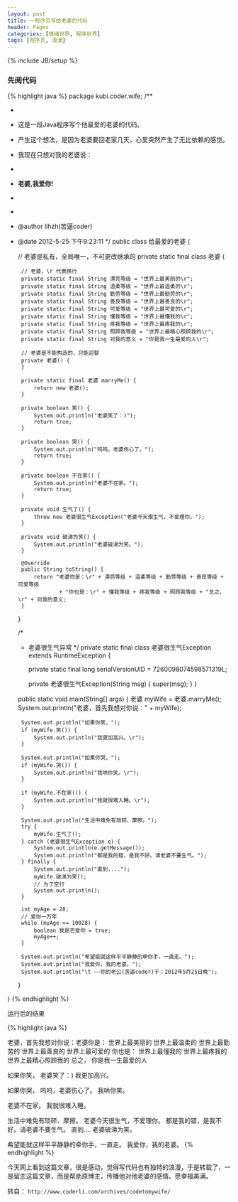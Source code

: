 ```yaml
---
layout: post
title: 一程序员写给老婆的代码
header: Pages
categories: [情绪世界, 程序世界]
tags: [程序员, 浪漫]
---
```


{% include JB/setup %}

### 先阅代码

{% highlight java %}
package kubi.coder.wife;
/**
 * <p>
 * 这是一段Java程序写个他最爱的老婆的代码。<br>
 * 产生这个想法，是因为老婆要回老家几天，心里突然产生了无比依赖的感觉。<br>
 * 我现在只想对我的老婆说：<br>
 * <p>
 * <b>老婆,我爱你!</b>
 * </p>
 *
 * @author lihzh(苦逼coder)
 * @date 2012-5-25 下午9:23:11
 */
public class 给最爱的老婆 {

    // 老婆是私有，全局唯一，不可更改继承的
    private static final class 老婆 {

        // 老婆，\r 代表换行
        private static final String 漂亮等级 = "世界上最美丽的\r";
        private static final String 温柔等级 = "世界上最温柔的\r";
        private static final String 勤劳等级 = "世界上最勤劳的\r";
        private static final String 善良等级 = "世界上最善良的\r";
        private static final String 可爱等级 = "世界上最可爱的\r";
        private static final String 懂我等级 = "世界上最懂我的\r";
        private static final String 疼我等级 = "世界上最疼我的\r";
        private static final String 照顾我等级 = "世界上最精心照顾我的\r";
        private static final String 对我的意义 = "你是我一生最爱的人\r";

        // 老婆是不能构造的，只能迎娶
        private 老婆() {
        }

        private static final 老婆 marryMe() {
            return new 老婆();
        }

        private boolean 笑() {
            System.out.println("老婆笑了：)");
            return true;
        }

        private boolean 哭() {
            System.out.println("呜呜，老婆伤心了。");
            return true;
        }

        private boolean 不在家() {
            System.out.println("老婆不在家。");
            return true;
        }

        private void 生气了() {
            throw new 老婆很生气Exception("老婆今天很生气，不爱理你。");
        }

        private void 破涕为笑() {
            System.out.println("老婆破涕为笑。");
        }

        @Override
        public String toString() {
            return "老婆你是：\r" + 漂亮等级 + 温柔等级 + 勤劳等级 + 善良等级 + 可爱等级
                    + "你也是：\r" + 懂我等级 + 疼我等级 + 照顾我等级 + "总之，\r" + 对我的意义;
        }

    }

    /*
     * 老婆很生气异常
     */
    private static final class 老婆很生气Exception extends RuntimeException {

        private static final long serialVersionUID = 7260098074598571319L;

        private 老婆很生气Exception(String msg) {
            super(msg);
        }
    }

    public static void main(String[] args) {
        老婆 myWife = 老婆.marryMe();
        System.out.println("老婆，首先我想对你说：" + myWife);

        System.out.println("如果你笑，");
        if (myWife.笑()) {
            System.out.println("我更加高兴。\r");
        }

        System.out.println("如果你哭，");
        if (myWife.哭()) {
            System.out.println("我哄你笑。\r");
        }

        if (myWife.不在家()) {
            System.out.println("我就很难入睡。\r");
        }

        System.out.println("生活中难免有琐碎、摩擦。");
        try {
            myWife.生气了();
        } catch (老婆很生气Exception e) {
            System.out.println(e.getMessage());
            System.out.println("都是我的错，是我不好。请老婆不要生气。");
        } finally {
            System.out.println("直到....");
            myWife.破涕为笑();
            // 为了空行
            System.out.println();
        }

        int myAge = 28;
        // 爱你一万年
        while (myAge <= 10028) {
            boolean 我是否爱你 = true;
            myAge++;
        }

        System.out.println("希望能就这样平平静静的牵你手，一直走。");
        System.out.println("我爱你，我的老婆。");
        System.out.println("\t ——你的老公(苦逼coder)于：2012年5月25日晚");
    }

}
{% endhighlight %}

运行后的结果

{% highlight java %}

老婆，首先我想对你说：老婆你是：
世界上最美丽的
世界上最温柔的
世界上最勤劳的
世界上最善良的
世界上最可爱的
你也是：
世界上最懂我的
世界上最疼我的
世界上最精心照顾我的
总之，
你是我一生最爱的人

如果你笑，
老婆笑了：)
我更加高兴。

如果你哭，
呜呜，老婆伤心了。
我哄你笑。

老婆不在家。
我就很难入睡。

生活中难免有琐碎、摩擦。
老婆今天很生气，不爱理你。
都是我的错，是我不好。请老婆不要生气。
直到….
老婆破涕为笑。

希望能就这样平平静静的牵你手，一直走。
我爱你，我的老婆。
{% endhighlight %}

今天网上看到这篇文章，很是感动，觉得写代码也有独特的浪漫，于是转载了，一是留恋这篇文章，而是帮助原博主，传播他对他老婆的感情。愿幸福美满。

转自： `http://www.coderli.com/archives/codetomywife/`